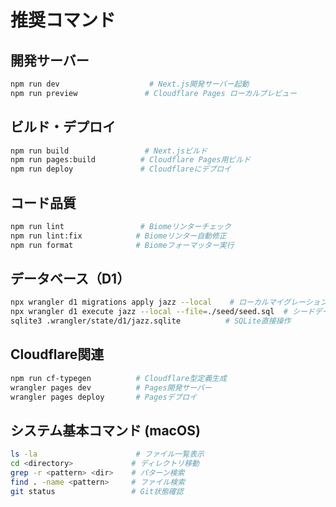 # 推奨コマンド

## 開発サーバー
```bash
npm run dev                    # Next.js開発サーバー起動
npm run preview               # Cloudflare Pages ローカルプレビュー
```

## ビルド・デプロイ
```bash
npm run build                 # Next.jsビルド
npm run pages:build          # Cloudflare Pages用ビルド
npm run deploy               # Cloudflareにデプロイ
```

## コード品質
```bash
npm run lint                 # Biomeリンターチェック
npm run lint:fix            # Biomeリンター自動修正
npm run format              # Biomeフォーマッター実行
```

## データベース（D1）
```bash
npx wrangler d1 migrations apply jazz --local    # ローカルマイグレーション実行
npx wrangler d1 execute jazz --local --file=./seed/seed.sql  # シードデータ投入
sqlite3 .wrangler/state/d1/jazz.sqlite          # SQLite直接操作
```

## Cloudflare関連
```bash
npm run cf-typegen          # Cloudflare型定義生成
wrangler pages dev          # Pages開発サーバー
wrangler pages deploy       # Pagesデプロイ
```

## システム基本コマンド (macOS)
```bash
ls -la                      # ファイル一覧表示
cd <directory>             # ディレクトリ移動
grep -r <pattern> <dir>    # パターン検索
find . -name <pattern>     # ファイル検索
git status                 # Git状態確認
```